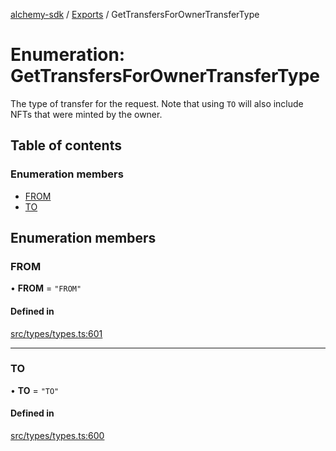 [alchemy-sdk](../README.md) / [Exports](../modules.md) / GetTransfersForOwnerTransferType

# Enumeration: GetTransfersForOwnerTransferType

The type of transfer for the request. Note that using `TO` will also include
NFTs that were minted by the owner.

## Table of contents

### Enumeration members

- [FROM](GetTransfersForOwnerTransferType.md#from)
- [TO](GetTransfersForOwnerTransferType.md#to)

## Enumeration members

### FROM

• **FROM** = `"FROM"`

#### Defined in

[src/types/types.ts:601](https://github.com/alchemyplatform/alchemy-sdk-js/blob/1ee40cb2/src/types/types.ts#L601)

___

### TO

• **TO** = `"TO"`

#### Defined in

[src/types/types.ts:600](https://github.com/alchemyplatform/alchemy-sdk-js/blob/1ee40cb2/src/types/types.ts#L600)
